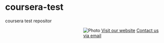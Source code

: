 # coursera-test
coursera test repositor
<!-- Original Code -->
<div style="float:right; width:50%">
  <img src="photo.jpg" alt="Photo">
  <a href="https://www.example.com">Visit our website</a>
  <a href="mailto:someone@example.com">Contact us via email</a>
</div>
